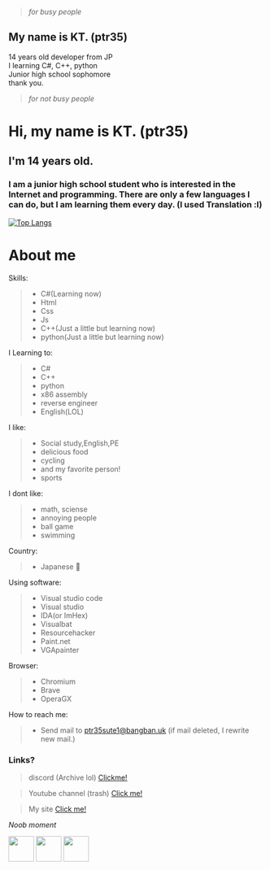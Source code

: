 > *for busy people*
 ## My name is KT. (ptr35)
 14 years old developer from JP
 <br>
 I learning C#, C++, python
 <br>
Junior high school sophomore
 <br>
 thank you.

> *for not busy people* 
# Hi, my name is KT. (ptr35)
## I'm 14 years old.
### I am a junior high school student who is interested in the Internet and programming. There are only a few languages I can do, but I am learning them every day. (I used Translation :l)  
[![Top Langs](https://github-readme-stats.vercel.app/api/top-langs/?username=KTxXxX0828&layout=compact&hide=makefile&theme=radical&count_private=true)](https://github.com/anuraghazra/github-readme-stats)
# About me

Skills:
>* C#(Learning now)
>* Html 
>* Css
>* Js
>* C++(Just a little but learning now)
>* python(Just a little but learning now)

I Learning to:
>* C#
>* C++
>* python
>* x86 assembly
>* reverse engineer
>* English(LOL)

I like:
>* Social study,English,PE
>* delicious food
>* cycling
>* and my favorite person!
>* sports

I dont like:
>* math, sciense
>* annoying people
>* ball game
>* swimming

Country:
>* Japanese 🗾

Using software:
>* Visual studio code
>* Visual studio
>* IDA(or ImHex)
>* Visualbat
>* Resourcehacker
>* Paint.net
>* VGApainter

Browser:
>* Chromium
>* Brave
>* OperaGX

How to reach me:
>* Send mail to ptr35sute1@bangban.uk (if mail deleted, I rewrite new mail.)

### Links?
> discord (Archive lol)
> [Clickme!](https://discord.gg/uBhTBaQy4K)

> Youtube channel (trash)
> [Click me!](https://www.youtube.com/@KT_ptr35)

> My site
> [Click me!](https://ktxxxx0828.github.io/KTsite)

*Noob moment*


<img src="https://upload.wikimedia.org/wikipedia/commons/thumb/d/d2/C_Sharp_Logo_2023.svg/1200px-C_Sharp_Logo_2023.svg.png" width="50" height="50"></img>
<img src="https://play-lh.googleusercontent.com/RAA-PGAoUanS_aOu8qhDvQZ1d8jp_lhR_-zJrcvxpABgQtNQylCxNac_WvN-vVIz7Hw" width="50" height="50"></img>
<img src="https://user-images.githubusercontent.com/103866722/194773833-8571f323-4fa8-4036-a51c-57b9d29c683b.svg" width="50" height="50" ></img>


<!--
**KTxXxX0828/KTxXxX0828** is a ✨ _special_ ✨ repository because its `README.md` (this file) appears on your GitHub profile.

Here are some ideas to get you started:

- 🔭 I’m currently working on ...
- 🌱 I’m currently learning ...
- 👯 I’m looking to collaborate on ...
- 🤔 I’m looking for help with ...
- 💬 Ask me about ...
- 📫 How to reach me: ...
- 😄 Pronouns: ...
- ⚡ Fun fact: ...
-->
